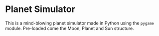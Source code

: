 # Planet Simulator
This is a mind-blowing planet simulator made in Python using the `pygame` module. Pre-loaded come the Moon, Planet and Sun structure.

